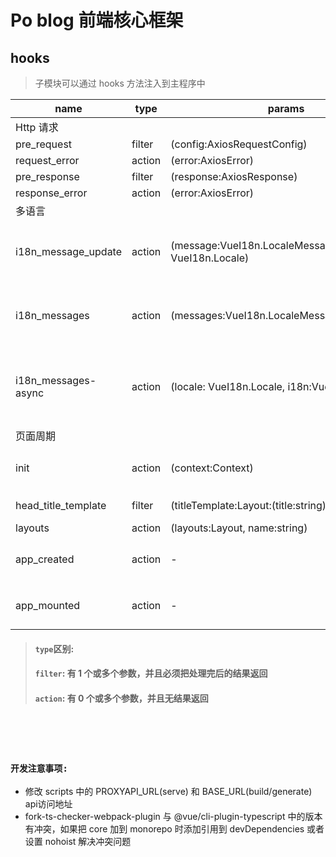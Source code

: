 # Po blog 前端核心框架

## hooks
> 子模块可以通过 hooks 方法注入到主程序中

| name                | type   | params                                                       | returns            | description                                          |
| ------------------- | ------ | ------------------------------------------------------------ | ------------------ | ---------------------------------------------------- |
| Http 请求           |        |                                                              |                    |
| pre_request         | filter | (config:AxiosRequestConfig)                                  | AxiosRequestConfig |                                                      |
| request_error       | action | (error:AxiosError)                                           | -                  |                                                      |
| pre_response        | filter | (response:AxiosResponse<T>)                                  | AxiosResponse<T>   |                                                      |
| response_error      | action | (error:AxiosError)                                           | -                  |                                                      |
| 多语言              |        |                                                              |                    |                                                      |
| i18n_message_update | action | (message:VueI18n.LocaleMessageObject,locale: VueI18n.Locale) |                    | 内置语言的 message 修改（内置 en-US,zh-CN）          |
| i18n_messages       | action | (messages:VueI18n.LocaleMessages)                            |                    | 初始化 Vuei18n 之前对 messages 进行修改              |
| i18n_messages-async | action | (locale: VueI18n.Locale, i18n:VueI18n)                       |                    | 不在内置语言中或在 messages 中找不到的情况将会被调用 |
| 页面周期            |        |                                                              |                    |                                                      |
| init                | action | (context:Context)                                            | -                  | theme/plugins 加载之后，Vue 实例之前                 |
| head_title_template | filter | (titleTemplate:Layout:(title:string)=>string)                | string             | (title:string)=> string                              |  |
| layouts             | action | (layouts:Layout, name:string)                                | -                  |                                                      |
| app_created         | action | -                                                            | -                  | root Vue created 生命周期                            |
| app_mounted         | action | -                                                            | -                  | root Vue mounted 生命周期                            |

 > #### `type`区别:  
 > #### `filter`: 有 1 个或多个参数，并且必须把处理完后的结果返回  
 > #### `action`: 有 0 个或多个参数，并且无结果返回  


<br>
<br>
<br>

### `开发注意事项:` 
- 修改 scripts 中的 PROXYAPI_URL(serve) 和 BASE_URL(build/generate) api访问地址
- fork-ts-checker-webpack-plugin 与 @vue/cli-plugin-typescript 中的版本有冲突，如果把 core 加到 monorepo 时添加引用到 devDependencies 或者设置 nohoist 解决冲突问题
